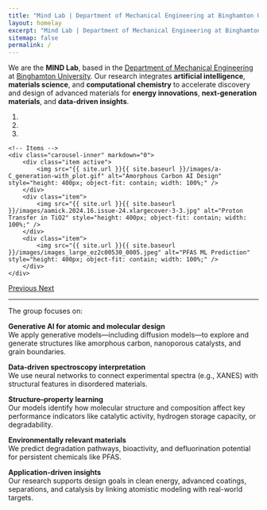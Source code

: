 ```yaml
---
title: "Mind Lab | Department of Mechanical Engineering at Binghamton University"
layout: homelay
excerpt: "Mind Lab | Department of Mechanical Engineering at Binghamton University"
sitemap: false
permalink: /
---
```


We are the **MIND Lab**, based in the [Department of Mechanical Engineering](https://www.binghamton.edu/mechanical-engineering/) at [Binghamton University](https://www.binghamton.edu). Our research integrates **artificial intelligence**, **materials science**, and **computational chemistry** to accelerate discovery and design of advanced materials for **energy innovations**, **next-generation materials**, and **data-driven insights**.

<div markdown="0" id="carousel" class="carousel slide" data-ride="carousel" data-interval="5000" data-pause="hover" >
    <!-- Menu -->
    <ol class="carousel-indicators">
        <li data-target="#carousel" data-slide-to="0" class="active"></li>
        <li data-target="#carousel" data-slide-to="1"></li>
        <li data-target="#carousel" data-slide-to="2"></li>
    </ol>

    <!-- Items -->
    <div class="carousel-inner" markdown="0">
        <div class="item active">
            <img src="{{ site.url }}{{ site.baseurl }}/images/a-C_generation-with_plot.gif" alt="Amorphous Carbon AI Design" style="height: 400px; object-fit: contain; width: 100%;" />
        </div>
        <div class="item">
            <img src="{{ site.url }}{{ site.baseurl }}/images/aamick.2024.16.issue-24.xlargecover-3-3.jpg" alt="Proton Transfer in TiO2" style="height: 400px; object-fit: contain; width: 100%;" /> 
        </div>
        <div class="item">
            <img src="{{ site.url }}{{ site.baseurl }}/images/images_large_ez2c00530_0005.jpeg" alt="PFAS ML Prediction" style="height: 400px; object-fit: contain; width: 100%;" /> 
        </div>
    </div>

  <a class="left carousel-control" href="#carousel" role="button" data-slide="prev">
    <span class="glyphicon glyphicon-chevron-left" aria-hidden="true"></span>
    <span class="sr-only">Previous</span>
  </a>
  <a class="right carousel-control" href="#carousel" role="button" data-slide="next">
    <span class="glyphicon glyphicon-chevron-right" aria-hidden="true"></span>
    <span class="sr-only">Next</span>
  </a>
</div>

---

The group focuses on:

**Generative AI for atomic and molecular design**  
We apply generative models—including diffusion models—to explore and generate structures like amorphous carbon, nanoporous catalysts, and grain boundaries.

**Data-driven spectroscopy interpretation**  
We use neural networks to connect experimental spectra (e.g., XANES) with structural features in disordered materials.

**Structure–property learning**  
Our models identify how molecular structure and composition affect key performance indicators like catalytic activity, hydrogen storage capacity, or degradability.

**Environmentally relevant materials**  
We predict degradation pathways, bioactivity, and defluorination potential for persistent chemicals like PFAS.

**Application-driven insights**  
Our research supports design goals in clean energy, advanced coatings, separations, and catalysis by linking atomistic modeling with real-world targets.

